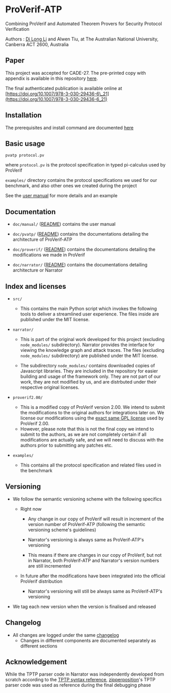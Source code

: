 # ProVerif-ATP

Combining ProVerif and Automated Theorem Provers for Security Protocol Verification

Authors : [Di Long Li](https://github.com/darrenldl) and Alwen Tiu, at The Australian National University, Canberra ACT 2600, Australia

## Paper
This project was accepted for CADE-27.
The pre-printed copy with appendix is available in this repository [here](paper/CADE-27_paper-42_Di_Long_Li_and_Alwen_Tiu_full.pdf).

The final authenticated publication is available online at [https://doi.org/10.1007/978-3-030-29436-6\_21](https://doi.org/10.1007/978-3-030-29436-6_21)

## Installation

The prerequisites and install command are documented [here](INSTALL.md)

## Basic usage

`pvatp protocol.pv`

where `protocol.pv` is the protocol specification in typed pi-calculus used by ProVerif

`examples/` directory contains the protocol specifications we used for our benchmark, and also other ones we created during the project

See the [user manual](doc/manual/README.md) for more details and an example

## Documentation

- `doc/manual/` ([README](doc/manual/README.md)) contains the user manual

- `doc/pvatp/` ([README](doc/pvatp/README.md)) contains the documentations detailing the architecture of ProVerif-ATP

- `doc/proverif/` ([README](doc/proverif/README.md)) contains the documentations detailing the modifications we made in ProVerif

- `doc/narrator/` ([README](doc/narrator/README.md)) contains the documentations detailing architecture or Narrator

## Index and licenses

- `src/`

  - This contains the main Python script which invokes the following tools to deliver a streamlined user experience. The files inside are published under the MIT license.

- `narrator/`

  - This is part of the original work developed for this project (excluding `node_modules/` subdirectory). Narrator provides the interface for viewing the knowledge graph and attack traces. The files (excluding `node_modules/` subdirectory) are published under the MIT license.

  - The subdirectory `node_modules/` contains downloaded copies of Javascript libraries. They are included in the repository for easier building and usage of the framework only. They are not part of our work, they are not modified by us, and are distrbuted under their respective original licenses.

- `proverif2.00/`

  - This is a modified copy of ProVerif version 2.00. We intend to submit the modifications to the original authors for integrations later on. We license our modifications using the [exact same GPL license](http://prosecco.gforge.inria.fr/personal/bblanche/proverif/LICENSEGPL) used by ProVerif 2.00.
  - However, please note that this is not the final copy we intend to submit to the authors, as we are not completely certain if all modifications are actually safe, and we will need to discuss with the authors prior to submitting any patches etc.

- `examples/`

  - This contains all the protocol specification and related files used in the benchmark

## Versioning

- We follow the semantic versioning scheme with the following specifics

  - Right now

    - Any change in our copy of ProVerif will result in increment of the version number of ProVerif-ATP (following the semantic versioning scheme's guidelines)

    - Narrator's versioning is always same as ProVerif-ATP's versioning

    - This means if there are changes in our copy of ProVerif, but not in Narrator, both ProVerif-ATP and Narrator's version numbers are still incremented

  - In future after the modifications have been integrated into the official ProVerif distribution

    - Narrator's versioning will still be always same as ProVerif-ATP's versioning

- We tag each new version when the version is finalised and released

## Changelog

- All changes are logged under the same [changelog](CHANGELOG.md)
  - Changes in different components are documented separately as different sections

## Acknowledgement

While the TPTP parser code in Narrator was independently developed from scratch according to the [TPTP syntax reference](http://tptp.cs.miami.edu/~tptp/TPTP/SyntaxBNF.html), [zipperposition](https://github.com/c-cube/zipperposition)'s TPTP parser code was used as reference during the final debugging phase
